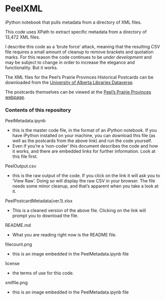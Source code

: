 # PeelXML
iPython notebook that pulls metadata from a directory of XML files.

This code uses XPath to extract specific metadata from a directory of 13,472 XML files.

I describe this code as a ‘brute force’ attack, meaning that the resulting CSV file requires a small amount of cleanup to remove brackets and quotation marks. For this reason the code continues to be _under development_ and may be subject to change in order to increase the elegance and functionality. But it works.

The XML files for the Peel’s Prairie Provinces Historical Postcards can be downloaded from the [University of Alberta Libraries Dataverse](https://dataverse.library.ualberta.ca/dvn/dv/UAL).

The postcards themselves can be viewed at the [Peel’s Prairie Provinces webpage](http://peel.library.ualberta.ca/collections.html).

### Contents of this repository

PeelMetadata.ipynb

- this is the master code file, in the format of an iPython notebook. If you have iPython installed on your machine, you can download this file (as well as the postcards from the above link) and run the code yourself. 
- Even if you’re a ‘non-coder’ this document describes the code and how it works, and there are embedded links for further information. Look at this file first.

PeelOutput.csv

- this is the raw output of the code. If you click on the link it will ask you to ‘View Raw’. Doing so will display the raw CSV in your browser. The file needs some minor cleanup, and that’s apparent when you take a look at it. 

PeelPostcardMetadata(ver.1).xlsx

- This is a cleaned version of the above file. Clicking on the link will prompt you to download the file.

README.md

- What you are reading right now is the README file.

filecount.png

- this is an image embedded in the PeelMetadata.ipynb file

license

- the terms of use for this code.

xmlfile.png

- this is an image embedded in the PeelMetadata.ipynb file
